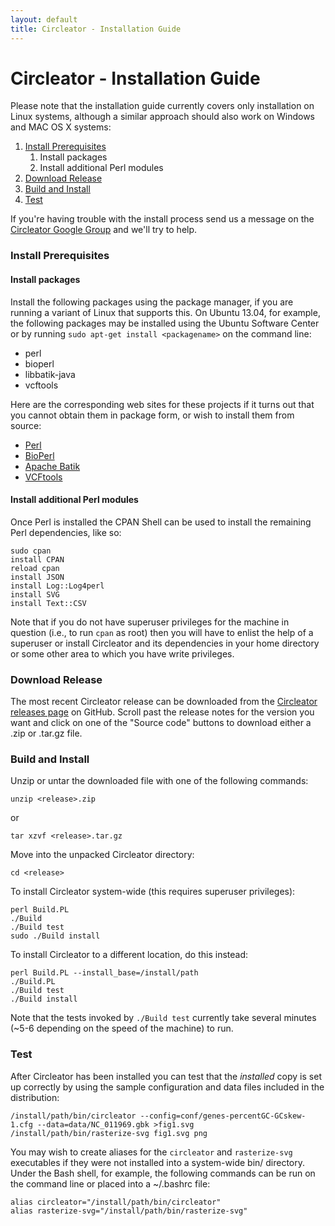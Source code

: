 ```yaml
---
layout: default
title: Circleator - Installation Guide
---
```


# Circleator - Installation Guide

Please note that the installation guide currently covers only
installation on Linux systems, although a similar approach should 
also work on Windows and MAC OS X systems:

1. [Install Prerequisites](#install_prerequisites)
    1. Install packages
    2. Install additional Perl modules
2. [Download Release](#download_release)
3. [Build and Install](#build_and_install)
4. [Test](#test)

If you're having trouble with the install process send us a message 
on the [Circleator Google Group][ggroup] and we'll try to help.

[ggroup]: http://groups.google.com/group/circleator

### Install Prerequisites

#### Install packages

Install the following packages using the package manager, if you are
running a variant of Linux that supports this. On Ubuntu 13.04, for
example, the following packages may be installed using the Ubuntu
Software Center or by running `sudo apt-get install <packagename>` on
the command line:

* perl
* bioperl
* libbatik-java
* vcftools

Here are the corresponding web sites for these projects if it turns out
that you cannot obtain them in package form, or wish to install them 
from source:

* [Perl][]
* [BioPerl][]
* [Apache Batik][]
* [VCFtools][]

[perl]: http://www.perl.org
[bioperl]: http://www.bioperl.org
[apache batik]: http://xmlgraphics.apache.org/batik/
[vcftools]: http://vcftools.sourceforge.net

#### Install additional Perl modules

Once Perl is installed the CPAN Shell can be used to install the
remaining Perl dependencies, like so:

    sudo cpan
    install CPAN
    reload cpan
    install JSON
    install Log::Log4perl
    install SVG
    install Text::CSV

Note that if you do not have superuser privileges for the machine in
question (i.e., to run `cpan` as root) then you will have to enlist
the help of a superuser or install Circleator and its dependencies in
your home directory or some other area to which you have write
privileges.

### Download Release

The most recent Circleator release can be downloaded from the
[Circleator releases page][releases] on GitHub.  Scroll past the
release notes for the version you want and click on one of the "Source
code" buttons to download either a .zip or .tar.gz file.

[releases]: https://github.com/jonathancrabtree/Circleator/releases

### Build and Install

Unzip or untar the downloaded file with one of the following commands:

    unzip <release>.zip

or

    tar xzvf <release>.tar.gz

Move into the unpacked Circleator directory:

    cd <release>

To install Circleator system-wide (this requires superuser privileges):
   
    perl Build.PL
    ./Build
    ./Build test
    sudo ./Build install

To install Circleator to a different location, do this instead:

    perl Build.PL --install_base=/install/path
    ./Build.PL
    ./Build test
    ./Build install

Note that the tests invoked by `./Build test` currently take several
minutes (~5-6 depending on the speed of the machine) to run.

### Test

After Circleator has been installed you can test that the *installed* copy is
set up correctly by using the sample configuration and data files included
in the distribution:

    /install/path/bin/circleator --config=conf/genes-percentGC-GCskew-1.cfg --data=data/NC_011969.gbk >fig1.svg
    /install/path/bin/rasterize-svg fig1.svg png

You may wish to create aliases for the `circleator` and `rasterize-svg` executables if 
they were not installed into a system-wide bin/ directory. Under the Bash shell, for
example, the following commands can be run on the command line or placed into a
~/.bashrc file:

    alias circleator="/install/path/bin/circleator"
    alias rasterize-svg="/install/path/bin/rasterize-svg"

